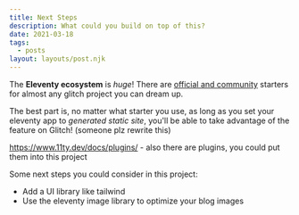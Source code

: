 ```yaml
---
title: Next Steps
description: What could you build on top of this?
date: 2021-03-18
tags:
  - posts
layout: layouts/post.njk
---
```


The **Eleventy ecosystem** is *huge*! There are [official and community](https://www.11ty.dev/docs/starter/) starters for almost any glitch project you can dream up.

The best part is, no matter what starter you use, as long as you set your eleventy app to *generated static site*, you'll be able to take advantage of the feature on Glitch! (someone plz rewrite this)

https://www.11ty.dev/docs/plugins/ - also there are plugins, you could put them into this project

Some next steps you could consider in this project:
* Add a UI library like tailwind
* Use the eleventy image library to optimize your blog images